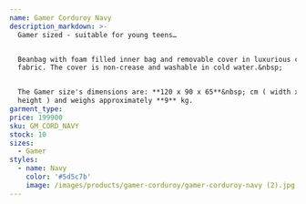 ```yaml
---
name: Gamer Corduroy Navy
description_markdown: >-
  Gamer sized - suitable for young teens…


  Beanbag with foam filled inner bag and removable cover in luxurious corduroy
  fabric. The cover is non-crease and washable in cold water.&nbsp;


  The Gamer size's dimensions are: **120 x 90 x 65**&nbsp; cm ( width x depth x
  height ) and weighs approximately **9** kg.
garment_type:
price: 199900
sku: GM_CORD_NAVY
stock: 10
sizes:
  - Gamer
styles:
  - name: Navy
    color: '#5d5c7b'
    image: /images/products/gamer-corduroy/gamer-corduroy-navy (2).jpg
---
```


